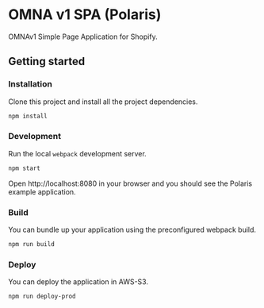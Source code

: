 # OMNA v1 SPA (Polaris)

OMNAv1 Simple Page Application for Shopify. 

## Getting started
### Installation

Clone this project and install all the project dependencies.

```bash
npm install
```

### Development
Run the local `webpack` development server.

```bash
npm start
```

Open http://localhost:8080 in your browser and you should see the Polaris example application.

### Build
You can bundle up your application using the preconfigured webpack build.

```bash
npm run build
```

### Deploy
You can deploy the application in AWS-S3.

```bash
npm run deploy-prod
```
